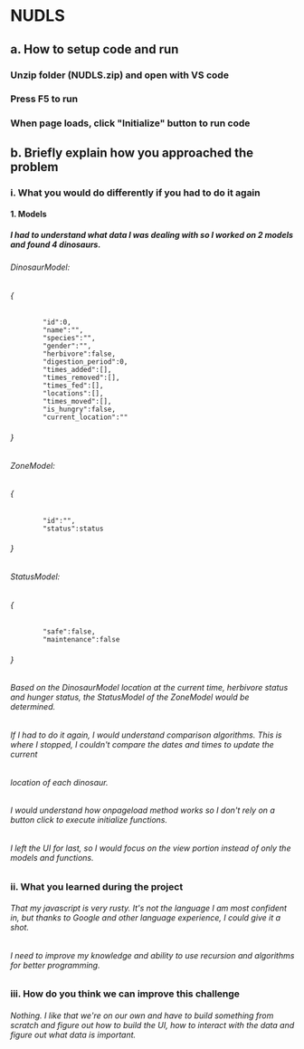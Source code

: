 # NUDLS

## a. How to setup code and run
### Unzip folder (NUDLS.zip) and open with VS code
### Press F5 to run
### When page loads, click "Initialize" button to run code

## b. Briefly explain how you approached the problem
### i. What you would do differently if you had to do it again
#### 1. Models
##### I had to understand what data I was dealing with so I worked on 2 models and found 4 dinosaurs.
###### DinosaurModel:
###### {
            "id":0,
            "name":"",
            "species":"",
            "gender":"",
            "herbivore":false,
            "digestion_period":0,
            "times_added":[],
            "times_removed":[],
            "times_fed":[],
            "locations":[],
            "times_moved":[],
            "is_hungry":false, 
            "current_location":""
###### } 
###### ZoneModel:
###### {
            "id":"",
            "status":status
###### }
###### StatusModel:
###### {
            "safe":false,
            "maintenance":false
###### }
###### Based on the DinosaurModel location at the current time, herbivore status and hunger status, the StatusModel of the ZoneModel would be determined. 
###### If I had to do it again, I would understand comparison algorithms. This is where I stopped, I couldn't compare the dates and times to update the current 
###### location of each dinosaur. 
###### I would understand how onpageload method works so I don't rely on a button click to execute initialize functions. 
###### I left the UI for last, so I would focus on the view portion instead of only the models and functions. 

### ii. What you learned during the project
###### That my javascript is very rusty. It's not the language I am most confident in, but thanks to Google and other language experience, I could give it a shot. 
###### I need to improve my knowledge and ability to use recursion and algorithms for better programming. 

### iii. How do you think we can improve this challenge
###### Nothing. I like that we're on our own and have to build something from scratch and figure out how to build the UI, how to interact with the data and figure out what data is important. 

